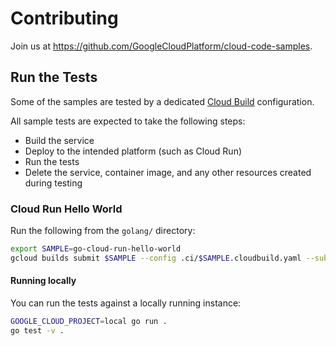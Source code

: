 # Contributing

Join us at https://github.com/GoogleCloudPlatform/cloud-code-samples.

## Run the Tests

Some of the samples are tested by a dedicated [Cloud Build](https://cloud.google.com/cloud-build)  configuration.

All sample tests are expected to take the following steps:

* Build the service
* Deploy to the intended platform (such as Cloud Run)
* Run the tests
* Delete the service, container image, and any other resources created during testing

### Cloud Run Hello World

Run the following from the `golang/` directory:

```sh
export SAMPLE=go-cloud-run-hello-world
gcloud builds submit $SAMPLE --config .ci/$SAMPLE.cloudbuild.yaml --substitutions COMMIT_SHA=manual
```

#### Running locally

You can run the tests against a locally running instance:

```sh
GOOGLE_CLOUD_PROJECT=local go run .
go test -v .
```
